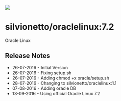[![](https://images.microbadger.com/badges/image/silvionetto/oraclelinux.svg)](https://microbadger.com/images/silvionetto/oraclelinux "Get your own image badge on microbadger.com")

# silvionetto/oraclelinux:7.2
Oracle Linux

## Release Notes
- 26-07-2016 - Initial Version
- 26-07-2016 - Fixing setup.sh 
- 26-07-2016 - Adding chmod +x oracle/setup.sh 
- 28-07-2016 - Changing to silvionetto/oraclelinux:1.1
- 07-08-2016 - Adding oracle DB
- 13-09-2016 - Using official Oracle Linux 7.2
